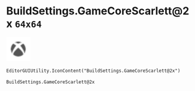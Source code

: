 # BuildSettings.GameCoreScarlett@2x `64x64`
<img src="/img/BuildSettings.GameCoreScarlett.png" width=64 height=64>

``` CSharp
EditorGUIUtility.IconContent("BuildSettings.GameCoreScarlett@2x")
```
```
BuildSettings.GameCoreScarlett@2x
```
